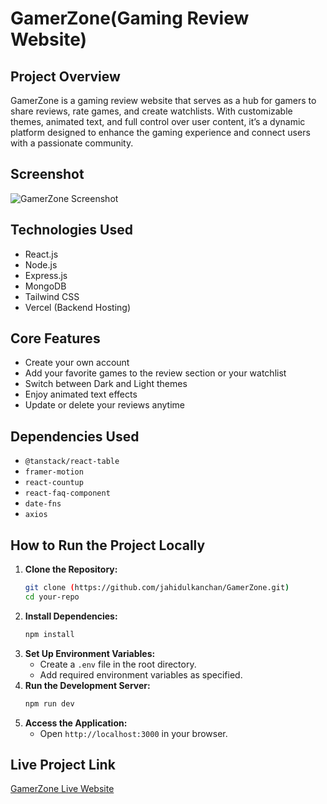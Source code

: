 # GamerZone(Gaming Review Website)

## Project Overview
GamerZone is a gaming review website that serves as a hub for gamers to share reviews, rate games, and create watchlists. With customizable themes, animated text, and full control over user content, it’s a dynamic platform designed to enhance the gaming experience and connect users with a passionate community.

## Screenshot
![GamerZone Screenshot](https://raw.githubusercontent.com/jahidulkanchan/GamerZone/refs/heads/main/client-site/public/project3.png)

## Technologies Used
- React.js
- Node.js
- Express.js
- MongoDB
- Tailwind CSS
- Vercel (Backend Hosting)

## Core Features
- Create your own account
- Add your favorite games to the review section or your watchlist
- Switch between Dark and Light themes
- Enjoy animated text effects
- Update or delete your reviews anytime

## Dependencies Used
- `@tanstack/react-table`
- `framer-motion`
- `react-countup`
- `react-faq-component`
- `date-fns`
- `axios`

## How to Run the Project Locally
1. **Clone the Repository:**
   ```sh
   git clone (https://github.com/jahidulkanchan/GamerZone.git)
   cd your-repo
   ```
2. **Install Dependencies:**
   ```sh
   npm install
   ```
3. **Set Up Environment Variables:**
   - Create a `.env` file in the root directory.
   - Add required environment variables as specified.
4. **Run the Development Server:**
   ```sh
   npm run dev
   ```
5. **Access the Application:**
   - Open `http://localhost:3000` in your browser.

## Live Project Link
[GamerZone Live Website](https://gamerxone.netlify.app/)
